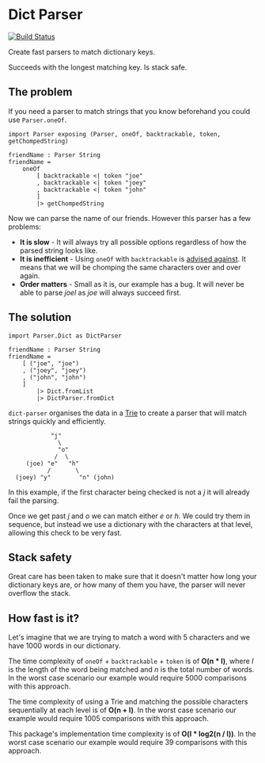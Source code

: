 # Dict Parser

[![Build Status](https://travis-ci.org/lazamar/dict-parser.svg?branch=master)](https://travis-ci.org/lazamar/dict-parser)

Create fast parsers to match dictionary keys.

Succeeds with the longest matching key. Is stack safe.

## The problem

If you need a parser to match strings that you know beforehand you could use `Parser.oneOf`.

	import Parser exposing (Parser, oneOf, backtrackable, token, getChompedString)

	friendName : Parser String
	friendName = 
		oneOf
			[ backtrackable <| token "joe"
			, backtrackable <| token "joey"
			, backtrackable <| token "john"
			]
			|> getChompedString

Now we can parse the name of our friends. However this parser has a few problems:

- **It is slow** - It will always try all possible options regardless of how the parsed string looks like. 
- **It is inefficient** - Using `oneOf`	with `backtrackable` is [advised against](https://github.com/elm/parser/blob/master/semantics.md#backtrackable--oneof-inefficient). It means that we will be chomping the same characters over and over again.
- **Order matters** - Small as it is, our example has a bug. It will never be able to parse *joel* as *joe* will always succeed first.


## The solution

	import Parser.Dict as DictParser

	friendName : Parser String
	friendName =
		[ ("joe", "joe")
		, ("joey", "joey")
		, ("john", "john")
		]
			|> Dict.fromList
			|> DictParser.fromDict

`dict-parser` organises the data in a [Trie](https://en.wikipedia.org/wiki/Trie) to create a parser that will match strings quickly and efficiently.


                "j" 
                  \
                  "o"
                 /  \
         (joe) "e"   "h" 
               /       \
      (joey) "y"        "n" (john)


In this example, if the first character being checked is not a *j* it will already fail the parsing.

Once we get past *j* and *o* we can match either *e* or *h*. We could try them in sequence, but instead we use a dictionary with the characters at that level, allowing this check to be very fast.

## Stack safety

Great care has been taken to make sure that it doesn't matter how long your dictionary keys are, or how many of them you have, the parser will never overflow the stack.

## How fast is it?

Let's imagine that we are trying to match a word with 5 characters and we have 1000 words in our dictionary.

The time complexity of `oneOf` + `backtrackable` + `token` is of **O(n * l)**, where *l* is the length of the word being matched and *n* is the total number of words.
In the worst case scenario our example would require 5000 comparisons with this approach.

The time complexity of using a Trie and matching the possible characters sequentially at each level is of **O(n + l)**.
In the worst case scenario our example would require 1005 comparisons with this approach.

This package's implementation time complexity is of **O(l * log2(n / l))**.
In the worst case scenario our example would require 39 comparisons with this approach.
